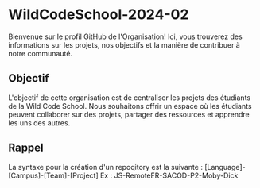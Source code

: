 # WildCodeSchool-2024-02

Bienvenue sur le profil GitHub de l'Organisation! Ici, vous trouverez des informations sur les projets, nos objectifs et la manière de contribuer à notre communauté.

## Objectif

L'objectif de cette organisation est de centraliser les projets des étudiants de la Wild Code School. Nous souhaitons offrir un espace où les étudiants peuvent collaborer sur des projets, partager des ressources et apprendre les uns des autres.

## Rappel

La syntaxe pour la création d'un repoqitory est la suivante : [Language]-[Campus]-[Team]-[Project]
Ex : JS-RemoteFR-SACOD-P2-Moby-Dick
